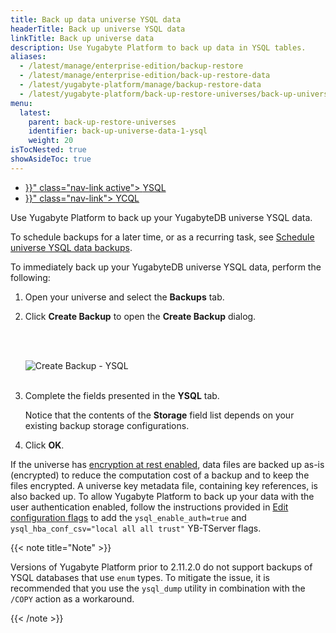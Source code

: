 ```yaml
---
title: Back up data universe YSQL data
headerTitle: Back up universe YSQL data
linkTitle: Back up universe data
description: Use Yugabyte Platform to back up data in YSQL tables.
aliases:
  - /latest/manage/enterprise-edition/backup-restore
  - /latest/manage/enterprise-edition/back-up-restore-data
  - /latest/yugabyte-platform/manage/backup-restore-data
  - /latest/yugabyte-platform/back-up-restore-universes/back-up-universe-data/
menu:
  latest:
    parent: back-up-restore-universes
    identifier: back-up-universe-data-1-ysql
    weight: 20
isTocNested: true
showAsideToc: true
---
```


<ul class="nav nav-tabs-alt nav-tabs-yb">

  <li >
    <a href="{{< relref "./ysql.md" >}}" class="nav-link active">
      <i class="icon-postgres" aria-hidden="true"></i>
      YSQL
    </a>
  </li>

  <li >
    <a href="{{< relref "./ycql.md" >}}" class="nav-link">
      <i class="icon-cassandra" aria-hidden="true"></i>
      YCQL
    </a>
  </li>

</ul>

Use Yugabyte Platform to back up your YugabyteDB universe YSQL data.

To schedule backups for a later time, or as a recurring task, see [Schedule universe YSQL data backups](../../schedule-data-backups/ysql).

To immediately back up your YugabyteDB universe YSQL data, perform the following:

1. Open your universe and select the **Backups** tab.

1. Click **Create Backup** to open the **Create Backup** dialog.

    <br/><br/>

    ![Create Backup - YSQL](/images/yp/create-backup-ysql.png)<br><br>

1. Complete the fields presented in the **YSQL** tab.

    Notice that the contents of the **Storage** field list depends on your existing backup storage configurations.

1. Click **OK**.

If the universe has [encryption at rest enabled](../../../security/enable-encryption-at-rest), data files are backed up as-is (encrypted) to reduce the computation cost of a backup and to keep the files encrypted. A universe key metadata file, containing key references, is also backed up. To allow Yugabyte Platform to back up your data with the user authentication enabled, follow the instructions provided in [Edit configuration flags](../../../manage-deployments/edit-config-flags) to add the `ysql_enable_auth=true` and `ysql_hba_conf_csv="local all all trust"` YB-TServer flags.

{{< note title="Note" >}}

Versions of Yugabyte Platform prior to 2.11.2.0 do not support backups of YSQL databases that use `enum` types. To mitigate the issue, it is recommended that you use the `ysql_dump` utility in combination with the `/COPY` action as a workaround.

{{< /note >}}
<!-- The preceding note should say 2.11.2.0. Careful with search and replace on version numbers! -->
